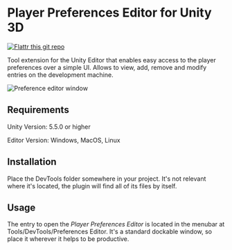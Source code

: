 # Player Preferences Editor for Unity 3D

[![Flattr this git repo](http://api.flattr.com/button/flattr-badge-large.png)](https://flattr.com/@dysman)

Tool extension for the Unity Editor that enables easy access to the player preferences over a simple UI. Allows to view, add, remove and modify entries on the development machine.

![Preference editor window](https://www.bgranzow.de/downloads/PlayerPrefsEditor_light.png)

## Requirements

Unity Version: 5.5.0 or higher

Editor Version: Windows, MacOS, Linux

## Installation

Place the DevTools folder somewhere in your project. It's not relevant where it's located, the plugin will find all of its files by itself.

## Usage

The entry to open the _Player Preferences Editor_ is located in the menubar at Tools/DevTools/Preferences Editor. It's a standard dockable window, so place it wherever it helps to be productive.
